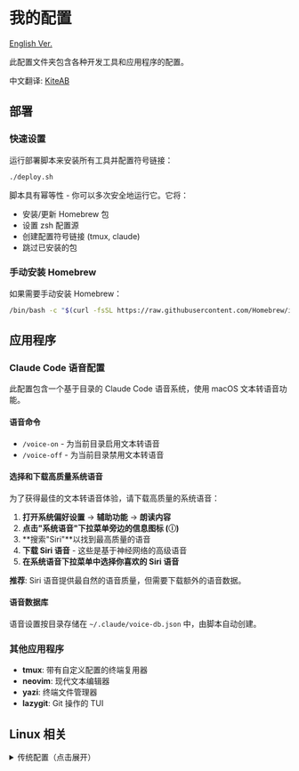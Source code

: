 # 我的配置

[English Ver.](./README.md)

此配置文件夹包含各种开发工具和应用程序的配置。

中文翻译: [KiteAB](https://github.com/KiteAB)

## 部署

### 快速设置
运行部署脚本来安装所有工具并配置符号链接：
```bash
./deploy.sh
```

脚本具有幂等性 - 你可以多次安全地运行它。它将：
- 安装/更新 Homebrew 包
- 设置 zsh 配置源
- 创建配置符号链接 (tmux, claude)
- 跳过已安装的包

### 手动安装 Homebrew
如果需要手动安装 Homebrew：
```bash
/bin/bash -c "$(curl -fsSL https://raw.githubusercontent.com/Homebrew/install/HEAD/install.sh)"
```

## 应用程序

### Claude Code 语音配置

此配置包含一个基于目录的 Claude Code 语音系统，使用 macOS 文本转语音功能。

#### 语音命令
- `/voice-on` - 为当前目录启用文本转语音
- `/voice-off` - 为当前目录禁用文本转语音

#### 选择和下载高质量系统语音

为了获得最佳的文本转语音体验，请下载高质量的系统语音：

1. **打开系统偏好设置** → **辅助功能** → **朗读内容**
2. **点击"系统语音"下拉菜单旁边的信息图标 (ⓘ)**
3. **搜索"Siri"**以找到最高质量的语音
4. **下载 Siri 语音** - 这些是基于神经网络的高级语音
5. **在系统语音下拉菜单中选择你喜欢的 Siri 语音**

**推荐**: Siri 语音提供最自然的语音质量，但需要下载额外的语音数据。

#### 语音数据库
语音设置按目录存储在 `~/.claude/voice-db.json` 中，由脚本自动创建。

### 其他应用程序
- **tmux**: 带有自定义配置的终端复用器
- **neovim**: 现代文本编辑器
- **yazi**: 终端文件管理器
- **lazygit**: Git 操作的 TUI

## Linux 相关

<details>
<summary>传统配置（点击展开）</summary>

我的脚本在[此仓库中](https://github.com/theniceboy/scripts)。

此文件夹包含 `i3` 和 `alacritty` 配置，不过我现在使用 [dwm](https://github.com/theniceboy/dwm) 和 [st](https://github.com/theniceboy/st)。

### Ranger
使用 `pip install ueberzug` 和 `ranger-git`

### Mutt 邮件设置
在 `~/.gnupg/gpg-agent.conf` 中：
```
default-cache-ttl 34560000
max-cache-ttl 34560000
```

如果这不起作用，请尝试 [pam-gnupg](https://github.com/cruegge/pam-gnupg)：
```bash
yay -S pam-gnupg-git
```

并在 `/etc/pam.d/system-local-login` 中添加：
```
auth     optional  pam_gnupg.so
session  optional  pam_gnupg.so
```

### 输入法
安装：`fcitx` `fcitx-im` `fcitx-googlepinyin` `fcitx-configtool`

并在 `/etc/X11/xinit/xinitrc` 中：
```bash
export GTK_IM_MODULE=fcitx
export QT_IM_MODULE=fcitx
export XMODIFIERS="@im=fcitx"
```

**注意**: Fcitx 用户需要将第一输入法设置为键盘 - 布局

### 字体

#### 本地化配置
在 `locale.conf` 中：
```
LANG=en_US.UTF-8
LC_ADDRESS=en_US.UTF-8
LC_IDENTIFICATION=en_US.UTF-8
LC_MEASUREMENT=en_US.UTF-8
LC_MONETARY=en_US.UTF-8
LC_NAME=en_US.UTF-8
LC_NUMERIC=en_US.UTF-8
LC_PAPER=en_US.UTF-8
LC_TELEPHONE=en_US.UTF-8
LC_TIME=en_US.UTF-8
```

#### 字体推荐
- **主要字体**: `Source Code Pro` 和 `nerd-fonts-source-code-pro`
- **Noto 字体**: 安装 `noto-fonts`（不是 `-all` - 它很臃肿）。检查 `/usr/share/fonts/noto`

#### Emoji 字体
```bash
yay -S ttf-linux-libertine ttf-inconsolata ttf-joypixels ttf-twemoji-color noto-fonts-emoji ttf-liberation ttf-droid
```

#### 中文字体
```bash
yay -S wqy-bitmapfont wqy-microhei wqy-microhei-lite wqy-zenhei adobe-source-han-mono-cn-fonts adobe-source-han-sans-cn-fonts adobe-source-han-serif-cn-fonts
```

### GTK 主题
使用 `adapta-gtk-theme` 和 `arc-icon-theme`。

### Arch 软件包
查看 [my-packages.txt](https://github.com/theniceboy/.config/blob/master/my-packages.txt) 获取完整软件包列表。

</details>